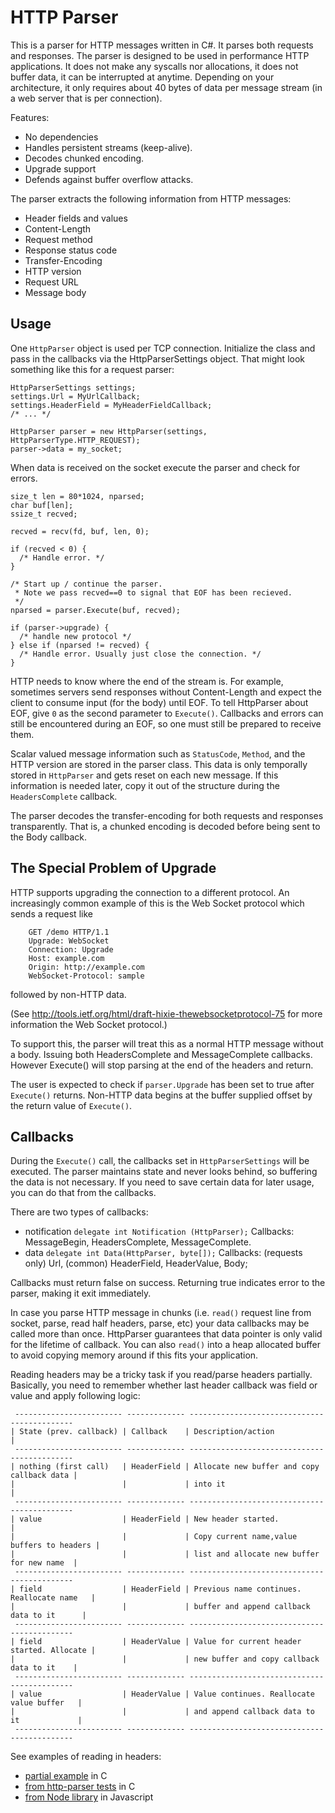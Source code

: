 HTTP Parser
===========

This is a parser for HTTP messages written in C#. It parses both requests and
responses. The parser is designed to be used in performance HTTP
applications. It does not make any syscalls nor allocations, it does not
buffer data, it can be interrupted at anytime. Depending on your
architecture, it only requires about 40 bytes of data per message
stream (in a web server that is per connection).

Features:

  * No dependencies
  * Handles persistent streams (keep-alive).
  * Decodes chunked encoding.
  * Upgrade support
  * Defends against buffer overflow attacks.

The parser extracts the following information from HTTP messages:

  * Header fields and values
  * Content-Length
  * Request method
  * Response status code
  * Transfer-Encoding
  * HTTP version
  * Request URL
  * Message body


Usage
-----

One `HttpParser` object is used per TCP connection. Initialize the class 
and pass in the callbacks via the HttpParserSettings object. That might look 
something like this for a request parser:

    HttpParserSettings settings;
    settings.Url = MyUrlCallback;
    settings.HeaderField = MyHeaderFieldCallback;
    /* ... */

    HttpParser parser = new HttpParser(settings, HttpParserType.HTTP_REQUEST);
    parser->data = my_socket;

When data is received on the socket execute the parser and check for errors.

    size_t len = 80*1024, nparsed;
    char buf[len];
    ssize_t recved;

    recved = recv(fd, buf, len, 0);

    if (recved < 0) {
      /* Handle error. */
    }

    /* Start up / continue the parser.
     * Note we pass recved==0 to signal that EOF has been recieved.
     */
    nparsed = parser.Execute(buf, recved);

    if (parser->upgrade) {
      /* handle new protocol */
    } else if (nparsed != recved) {
      /* Handle error. Usually just close the connection. */
    }

HTTP needs to know where the end of the stream is. For example, sometimes
servers send responses without Content-Length and expect the client to
consume input (for the body) until EOF. To tell HttpParser about EOF, give
`0` as the second parameter to `Execute()`. Callbacks and errors
can still be encountered during an EOF, so one must still be prepared
to receive them.

Scalar valued message information such as `StatusCode`, `Method`, and the
HTTP version are stored in the parser class. This data is only
temporally stored in `HttpParser` and gets reset on each new message. If
this information is needed later, copy it out of the structure during the
`HeadersComplete` callback.

The parser decodes the transfer-encoding for both requests and responses
transparently. That is, a chunked encoding is decoded before being sent to
the Body callback.


The Special Problem of Upgrade
------------------------------

HTTP supports upgrading the connection to a different protocol. An
increasingly common example of this is the Web Socket protocol which sends
a request like

        GET /demo HTTP/1.1
        Upgrade: WebSocket
        Connection: Upgrade
        Host: example.com
        Origin: http://example.com
        WebSocket-Protocol: sample

followed by non-HTTP data.

(See http://tools.ietf.org/html/draft-hixie-thewebsocketprotocol-75 for more
information the Web Socket protocol.)

To support this, the parser will treat this as a normal HTTP message without a
body. Issuing both HeadersComplete and MessageComplete callbacks. However
Execute() will stop parsing at the end of the headers and return.

The user is expected to check if `parser.Upgrade` has been set to true after
`Execute()` returns. Non-HTTP data begins at the buffer supplied
offset by the return value of `Execute()`.


Callbacks
---------

During the `Execute()` call, the callbacks set in
`HttpParserSettings` will be executed. The parser maintains state and
never looks behind, so buffering the data is not necessary. If you need to
save certain data for later usage, you can do that from the callbacks.

There are two types of callbacks:

* notification `delegate int Notification (HttpParser);`
    Callbacks: MessageBegin, HeadersComplete, MessageComplete.
* data `delegate int Data(HttpParser, byte[]);`
    Callbacks: (requests only) Url,
               (common) HeaderField, HeaderValue, Body;

Callbacks must return false on success. Returning true indicates error
to the parser, making it exit immediately.

In case you parse HTTP message in chunks (i.e. `read()` request line
from socket, parse, read half headers, parse, etc) your data callbacks
may be called more than once. HttpParser guarantees that data pointer is only
valid for the lifetime of callback. You can also `read()` into a heap allocated
buffer to avoid copying memory around if this fits your application.

Reading headers may be a tricky task if you read/parse headers partially.
Basically, you need to remember whether last header callback was field or value
and apply following logic:

     ------------------------ ------------- --------------------------------------------
    | State (prev. callback) | Callback    | Description/action                         |
     ------------------------ ------------- --------------------------------------------
    | nothing (first call)   | HeaderField | Allocate new buffer and copy callback data |
    |                        |             | into it                                    |
     ------------------------ ------------- --------------------------------------------
    | value                  | HeaderField | New header started.                        |
    |                        |             | Copy current name,value buffers to headers |
    |                        |             | list and allocate new buffer for new name  |
     ------------------------ ------------- --------------------------------------------
    | field                  | HeaderField | Previous name continues. Reallocate name   |
    |                        |             | buffer and append callback data to it      |
     ------------------------ ------------- --------------------------------------------
    | field                  | HeaderValue | Value for current header started. Allocate |
    |                        |             | new buffer and copy callback data to it    |
     ------------------------ ------------- --------------------------------------------
    | value                  | HeaderValue | Value continues. Reallocate value buffer   |
    |                        |             | and append callback data to it             |
     ------------------------ ------------- --------------------------------------------


See examples of reading in headers:

* [partial example](http://gist.github.com/155877) in C
* [from http-parser tests](http://github.com/ry/http-parser/blob/37a0ff8928fb0d83cec0d0d8909c5a4abcd221af/test.c#L403) in C
* [from Node library](http://github.com/ry/node/blob/842eaf446d2fdcb33b296c67c911c32a0dabc747/src/http.js#L284) in Javascript
